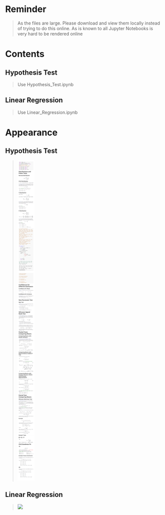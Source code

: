 # Reminder
> As the files are large. Please download and view them locally instead of trying to do this online. As is known to all Jupyter Notebooks is very hard to be rendered online

# Contents

## Hypothesis Test
> Use Hypothesis_Test.ipynb


## Linear Regression
> Use Linear_Regression.ipynb




# Appearance

## Hypothesis Test
> ![](Hypothesis_Test.png)


## Linear Regression
> ![](Linear_Regression.png)
